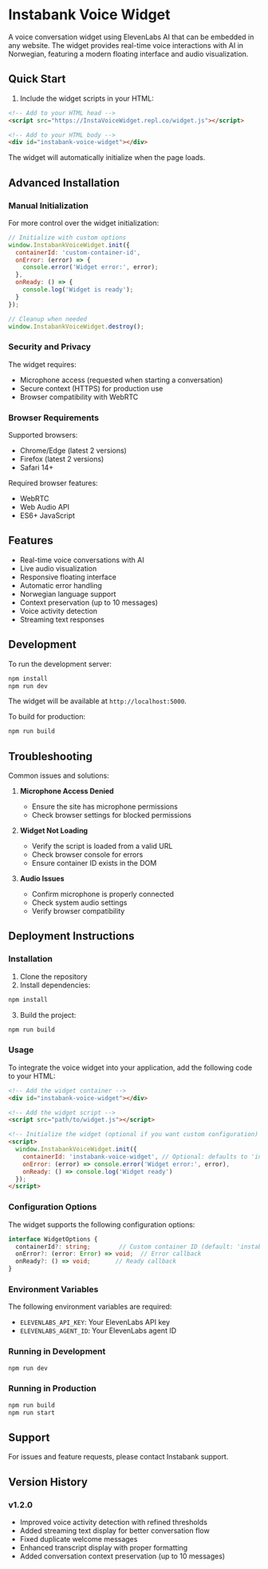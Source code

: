 # Instabank Voice Widget

A voice conversation widget using ElevenLabs AI that can be embedded in any website. The widget provides real-time voice interactions with AI in Norwegian, featuring a modern floating interface and audio visualization.

## Quick Start

1. Include the widget scripts in your HTML:

```html
<!-- Add to your HTML head -->
<script src="https://InstaVoiceWidget.repl.co/widget.js"></script>

<!-- Add to your HTML body -->
<div id="instabank-voice-widget"></div>
```

The widget will automatically initialize when the page loads.

## Advanced Installation

### Manual Initialization

For more control over the widget initialization:

```javascript
// Initialize with custom options
window.InstabankVoiceWidget.init({
  containerId: 'custom-container-id',
  onError: (error) => {
    console.error('Widget error:', error);
  },
  onReady: () => {
    console.log('Widget is ready');
  }
});

// Cleanup when needed
window.InstabankVoiceWidget.destroy();
```

### Security and Privacy

The widget requires:
- Microphone access (requested when starting a conversation)
- Secure context (HTTPS) for production use
- Browser compatibility with WebRTC

### Browser Requirements

Supported browsers:
- Chrome/Edge (latest 2 versions)
- Firefox (latest 2 versions)
- Safari 14+

Required browser features:
- WebRTC
- Web Audio API
- ES6+ JavaScript

## Features

- Real-time voice conversations with AI
- Live audio visualization
- Responsive floating interface
- Automatic error handling
- Norwegian language support
- Context preservation (up to 10 messages)
- Voice activity detection
- Streaming text responses

## Development

To run the development server:

```bash
npm install
npm run dev
```

The widget will be available at `http://localhost:5000`.

To build for production:

```bash
npm run build
```

## Troubleshooting

Common issues and solutions:

1. **Microphone Access Denied**
   - Ensure the site has microphone permissions
   - Check browser settings for blocked permissions

2. **Widget Not Loading**
   - Verify the script is loaded from a valid URL
   - Check browser console for errors
   - Ensure container ID exists in the DOM

3. **Audio Issues**
   - Confirm microphone is properly connected
   - Check system audio settings
   - Verify browser compatibility

## Deployment Instructions

### Installation
1. Clone the repository
2. Install dependencies:
```bash
npm install
```
3. Build the project:
```bash
npm run build
```

### Usage
To integrate the voice widget into your application, add the following code to your HTML:

```html
<!-- Add the widget container -->
<div id="instabank-voice-widget"></div>

<!-- Add the widget script -->
<script src="path/to/widget.js"></script>

<!-- Initialize the widget (optional if you want custom configuration) -->
<script>
  window.InstabankVoiceWidget.init({
    containerId: 'instabank-voice-widget', // Optional: defaults to 'instabank-voice-widget'
    onError: (error) => console.error('Widget error:', error),
    onReady: () => console.log('Widget ready')
  });
</script>
```

### Configuration Options
The widget supports the following configuration options:

```typescript
interface WidgetOptions {
  containerId?: string;        // Custom container ID (default: 'instabank-voice-widget')
  onError?: (error: Error) => void;  // Error callback
  onReady?: () => void;       // Ready callback
}
```

### Environment Variables
The following environment variables are required:

- `ELEVENLABS_API_KEY`: Your ElevenLabs API key
- `ELEVENLABS_AGENT_ID`: Your ElevenLabs agent ID

### Running in Development
```bash
npm run dev
```

### Running in Production
```bash
npm run build
npm run start
```

## Support

For issues and feature requests, please contact Instabank support.

## Version History

### v1.2.0
- Improved voice activity detection with refined thresholds
- Added streaming text display for better conversation flow
- Fixed duplicate welcome messages
- Enhanced transcript display with proper formatting
- Added conversation context preservation (up to 10 messages)
